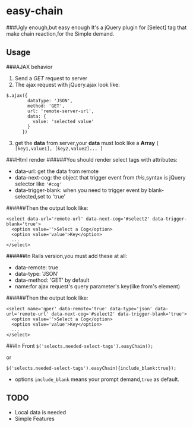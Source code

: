 easy-chain
==========
###Ugly enough,but easy enough
It's a jQuery plugin for [Select] tag that make chain reaction,for the Simple demand.

Usage
---------------

###AJAX behavior
1. Send a *GET* request to server
2. The ajax request with jQuery.ajax look like:
  ```
  $.ajax({
          dataType: 'JSON',
          method: 'GET',
          url: 'remote-server-url',
          data: {
            value: 'selected value'
          }
        })
  ```
3. get the **data** from server,your **data** must look like a **Array** `[ [key1,value1], [key2,value2]... ]`

###Html render
######You should render select tags with attributes:
- data-url: get the data from remote
- data-next-cog: the object that trigger event from *this*,syntax is jQuery selector like `'#cog'`
- data-trigger-blank: when you need to trigger event by blank-selected,set to 'true'

######Then the output look like:
```
<select data-url='remote-url' data-next-cog='#select2' data-trigger-blank='true'>
  <option value=''>Select a Cog</option>
  <option value='value'>Key</option>
  ...
</select>
```

######In Rails version,you must add these at all:
- data-remote: true
- data-type: 'JSON'
- data-method: 'GET' by default
- name:for ajax request's query parameter's key(like from's element)

######Then the output look like:
```
<select name='qper' data-remote='true' data-type='json' data-url='remote-url' data-next-cog='#select2' data-trigger-blank='true'>
  <option value=''>Select a Cog</option>
  <option value='value'>Key</option>
  ...
</select>
```

###In Front
`$('selects.needed-select-tags').easyChain();`

or

`$('selects.needed-select-tags').easyChain({include_blank:true});`
- options `include_blank` means your prompt demand,`true` as default.

TODO
---------------
- Local data is needed
- Simple Features